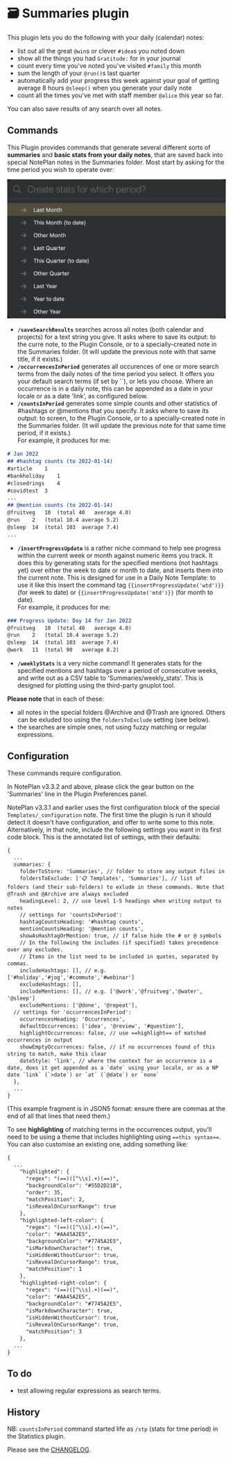 # 🗃 Summaries plugin

This plugin lets you do the following with your daily (calendar) notes:
- list out all the great `@win`s or clever `#idea`s you noted down
- show all the things you had `Gratitude:` for in your journal
- count every time you've noted you've visited  `#family` this month
- sum the length of your `@run()`s last quarter
- automatically add your progress this week against your goal of getting average 8 hours `@sleep()` when you generate your daily note
- count all the times you've met with staff member `@alice` this year so far.
<!-- - save the results of a search term given at run time -->

You can also save results of any search over all notes.

## Commands
This Plugin provides commands that generate several different sorts of **summaries** and **basic stats from your daily notes**, that are saved back into special NotePlan notes in the Summaries folder. Most start by asking for the time period you wish to operate over:

![time period selection](time-period-selection.jpg)

- **`/saveSearchResults`** searches across all notes (both calendar and projects) for a text string you give. It asks where to save its output: to the curre note, to the Plugin Console, or to a specially-created note in the Summaries folder.  (It will update the previous note with that same title, if it exists.)
- **`/occurrencesInPeriod`** generates all occurences of one or more search terms from the daily notes of the time period you select. It offers you your default search terms (if set by ``), or lets you choose. Where an occurrence is in a daily note, this can be appended as a date in your locale or as a date 'link', as configured below.
- **`/countsInPeriod`** generates some simple counts and other statistics of #hashtags or @mentions that you specify. It asks where to save its output: to screen, to the Plugin Console, or to a specially-created note in the Summaries folder.  (It will update the previous note for that same time period, if it exists.)  
For example, it produces for me:

```markdown
# Jan 2022
## #hashtag counts (to 2022-01-14)
#article	1
#bankholiday	1
#closedrings	4
#covidtest	3
...
## @mention counts (to 2022-01-14)
@fruitveg	10	(total 40	average 4.0)
@run	2	(total 10.4	average 5.2)
@sleep	14	(total 103	average 7.4)
...
```

- **`/insertProgressUpdate`** is a rather niche command to help see progress within the current week or month against numeric items you track. It does this by generating stats for the specified mentions (not hashtags yet) over either the week to date or month to date, and inserts them into the current note. This is designed for use in a Daily Note Template: to use it like this insert the command tag `{{insertProgressUpdate('wtd')}}` (for week to date) or `{{insertProgressUpdate('mtd')}}` (for month to date).   
For example, it produces for me:

```markdown
### Progress Update: Day 14 for Jan 2022
@fruitveg	10	(total 40	average 4.0)
@run	2	(total 10.4	average 5.2)
@sleep	14	(total 103	average 7.4)
@work	11	(total 90	average 8.2)
```

- **`/weeklyStats`** is a very niche command! It generates stats for the specified mentions and hashtags over a period of consecutive weeks, and write out as a CSV table to 'Summaries/weekly_stats'. This is designed for plotting using the third-party gnuplot tool.

**Please note** that in each of these: 
- all notes in the special folders @Archive and @Trash are ignored.  Others can be exluded too using the `foldersToExclude` setting (see below).
- the searches are simple ones, not using fuzzy matching or regular expressions.

## Configuration
These commands require configuration.

In NotePlan v3.3.2 and above, please click the gear button on the 'Summaries' line in the Plugin Preferences panel.

NotePlan v3.3.1 and earlier uses the first configuration block of the special `Templates/_configuration` note. The first time the plugin is run it should detect it doesn't have configuration, and offer to write some to this note. Alternatively, in that note, include the following settings you want in its first code block. This is the annotated list of settings, with their defaults:

```jsonc
{
  ...
  summaries: {
    folderToStore: 'Summaries', // folder to store any output files in
    foldersToExclude: ['📋 Templates', 'Summaries'], // list of folders (and their sub-folders) to exlude in these commands. Note that @Trash and @Archive are always excluded
    headingLevel: 2, // use level 1-5 headings when writing output to notes
    // settings for 'countsInPeriod':
    hashtagCountsHeading: '#hashtag counts',
    mentionCountsHeading: '@mention counts',
    showAsHashtagOrMention: true, // if false hide the # or @ symbols
    // In the following the includes (if specified) takes precedence over any excludes.
    // Items in the list need to be included in quotes, separated by commas.
    includeHashtags: [], // e.g. ['#holiday','#jog','#commute','#webinar']
    excludeHashtags: [],
    includeMentions: [], // e.g. ['@work','@fruitveg','@water', '@sleep']
    excludeMentions: ['@done', '@repeat'],
  // settings for 'occurrencesInPeriod':
    occurrencesHeading: 'Occurrences',
    defaultOccurrences: ['idea', '@review', '#question'],
    highlightOccurrences: false, // use ==highlight== of matched occurrences in output
    showEmptyOccurrences: false, // if no occurrences found of this string to match, make this clear
    dateStyle: 'link', // where the context for an occurrence is a date, does it get appended as a `date` using your locale, or as a NP date `link` (`>date`) or `at` (`@date`) or `none`
  },
  ...
}
```
(This example fragment is in JSON5 format: ensure there are commas at the end of all that lines that need them.)

To see **highlighting** of matching terms in the occurrences output, you'll need to be using a theme that includes highlighting using `==this syntax==`. You can also customise an existing one, adding something like:
```jsonc
{
  ...
    "highlighted": {
      "regex": "(==)([^\\s].+)(==)",
      "backgroundColor": "#55D2D21B",
      "order": 35,
      "matchPosition": 2,
      "isRevealOnCursorRange": true
    },
    "highlighted-left-colon": {
      "regex": "(==)([^\\s].+)(==)",
      "color": "#AA45A2E5",
      "backgroundColor": "#7745A2E5",
      "isMarkdownCharacter": true,
      "isHiddenWithoutCursor": true,
      "isRevealOnCursorRange": true,
      "matchPosition": 1
    },
    "highlighted-right-colon": {
      "regex": "(==)([^\\s].+)(==)",
      "color": "#AA45A2E5",
      "backgroundColor": "#7745A2E5",
      "isMarkdownCharacter": true,
      "isHiddenWithoutCursor": true,
      "isRevealOnCursorRange": true,
      "matchPosition": 3
    },
  ...
}
```

## To do
- test allowing regular expressions as search terms.

## History
NB: `countsInPeriod` command started life as `/stp` (stats for time period) in the Statistics plugin.

Please see the [CHANGELOG](CHANGELOG.md).
